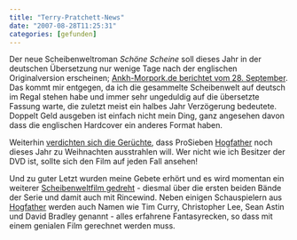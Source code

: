 ```yaml
---
title: "Terry-Pratchett-News"
date: "2007-08-28T11:25:31"
categories: [gefunden]
---
```


Der neue Scheibenweltroman *Schöne Scheine* soll dieses Jahr in der deutschen Übersetzung nur wenige Tage nach der englischen Originalversion erscheinen; [Ankh-Morpork.de berichtet vom 28. September](http://www.ankh-morpork.de/index.php?seite=2110&news=244). Das kommt mir entgegen, da ich die gesammelte Scheibenwelt auf deutsch im Regal stehen habe und immer sehr ungeduldig auf die übersetzte Fassung warte, die zuletzt meist ein halbes Jahr Verzögerung bedeutete. Doppelt Geld ausgeben ist einfach nicht mein Ding, ganz angesehen davon dass die englischen Hardcover ein anderes Format haben.

Weiterhin [verdichten sich die Gerüchte](http://www.ankh-morpork.de/index.php?seite=2110&news=253), dass ProSieben [Hogfather](/2007/07/13/terry-pratchetts-hogfather/) noch dieses Jahr zu Weihnachten ausstrahlen will. Wer nicht wie ich Besitzer der DVD ist, sollte sich den Film auf jeden Fall ansehen!

Und zu guter Letzt wurden meine Gebete erhört und es wird momentan ein weiterer [Scheibenweltfilm gedreht](http://www.ankh-morpork.de/index.php?seite=2110&news=252) - diesmal über die ersten beiden Bände der Serie und damit auch mit Rincewind. Neben einigen Schauspielern aus [Hogfather](/2007/07/13/terry-pratchetts-hogfather/) werden auch Namen wie Tim Curry, Christopher Lee, Sean Astin und David Bradley genannt - alles erfahrene Fantasyrecken, so dass mit einem genialen Film gerechnet werden muss.
